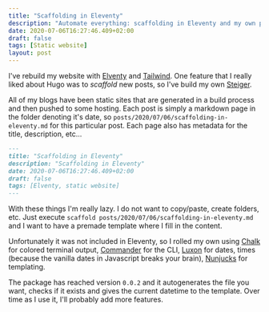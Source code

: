 ```yaml
---
title: "Scaffolding in Eleventy"
description: "Automate everything: scaffolding in Eleventy and my own package Steiger."
date: 2020-07-06T16:27:46.409+02:00
draft: false
tags: [Static website]
layout: post
---
```

I've rebuild my website with [Elventy](https://www.11ty.dev/) and [Tailwind](https://tailwindcss.com/). One feature that I really liked about Hugo was to _scaffold_ new posts, so I've build my own [Steiger](https://github.com/grjzwaan/steiger).

All of my blogs have been static sites that are generated in a build process and then pushed to some hosting. Each post is simply a markdown page in the folder denoting it's date, so `posts/2020/07/06/scaffolding-in-eleventy.md` for this particular post. Each page also has metadata for the title, description, etc...

```markdown
---
title: "Scaffolding in Eleventy"
description: "Scaffolding in Eleventy"
date: 2020-07-06T16:27:46.409+02:00
draft: false
tags: [Elventy, static website]
---
```

With these things I'm really lazy. I do not want to copy/paste, create folders, etc. Just execute `scaffold posts/2020/07/06/scaffolding-in-eleventy.md` and I want to have a premade template where I fill in the content.

Unfortunately it was not included in Eleventy, so I rolled my own using [Chalk](https://github.com/chalk/chalk) for colored terminal output,  [Commander](https://github.com/tj/commander.js/) for the CLI, [Luxon](https://moment.github.io/luxon/) for dates, times (because the vanilla dates in Javascript breaks your brain), [Nunjucks](https://mozilla.github.io/nunjucks/) for templating.

The package has reached version `0.0.2` and it autogenerates the file you want, checks if it exists and gives the current datetime to the template. Over time as I use it, I'll probably add more features.
